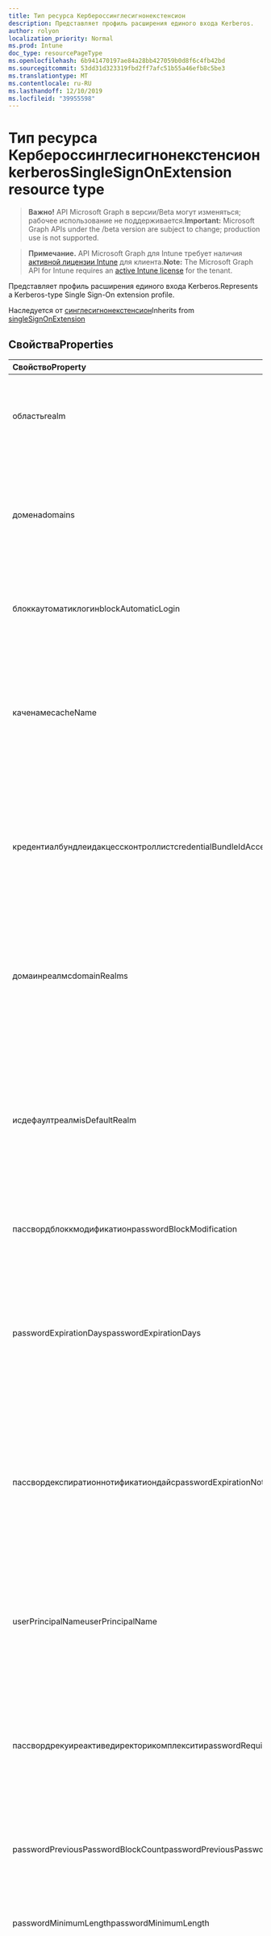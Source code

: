 ```yaml
---
title: Тип ресурса Кербероссинглесигнонекстенсион
description: Представляет профиль расширения единого входа Kerberos.
author: rolyon
localization_priority: Normal
ms.prod: Intune
doc_type: resourcePageType
ms.openlocfilehash: 6b941470197ae84a28bb427059b0d8f6c4fb42bd
ms.sourcegitcommit: 53dd31d323319fbd2ff7afc51b55a46efb8c5be3
ms.translationtype: MT
ms.contentlocale: ru-RU
ms.lasthandoff: 12/10/2019
ms.locfileid: "39955598"
---
```

# <a name="kerberossinglesignonextension-resource-type"></a><span data-ttu-id="617a0-103">Тип ресурса Кербероссинглесигнонекстенсион</span><span class="sxs-lookup"><span data-stu-id="617a0-103">kerberosSingleSignOnExtension resource type</span></span>

> <span data-ttu-id="617a0-104">**Важно!** API Microsoft Graph в версии/Beta могут изменяться; рабочее использование не поддерживается.</span><span class="sxs-lookup"><span data-stu-id="617a0-104">**Important:** Microsoft Graph APIs under the /beta version are subject to change; production use is not supported.</span></span>

> <span data-ttu-id="617a0-105">**Примечание.** API Microsoft Graph для Intune требует наличия [активной лицензии Intune](https://go.microsoft.com/fwlink/?linkid=839381) для клиента.</span><span class="sxs-lookup"><span data-stu-id="617a0-105">**Note:** The Microsoft Graph API for Intune requires an [active Intune license](https://go.microsoft.com/fwlink/?linkid=839381) for the tenant.</span></span>

<span data-ttu-id="617a0-106">Представляет профиль расширения единого входа Kerberos.</span><span class="sxs-lookup"><span data-stu-id="617a0-106">Represents a Kerberos-type Single Sign-On extension profile.</span></span>


<span data-ttu-id="617a0-107">Наследуется от [синглесигнонекстенсион](../resources/intune-deviceconfig-singlesignonextension.md)</span><span class="sxs-lookup"><span data-stu-id="617a0-107">Inherits from [singleSignOnExtension](../resources/intune-deviceconfig-singlesignonextension.md)</span></span>

## <a name="properties"></a><span data-ttu-id="617a0-108">Свойства</span><span class="sxs-lookup"><span data-stu-id="617a0-108">Properties</span></span>
|<span data-ttu-id="617a0-109">Свойство</span><span class="sxs-lookup"><span data-stu-id="617a0-109">Property</span></span>|<span data-ttu-id="617a0-110">Тип</span><span class="sxs-lookup"><span data-stu-id="617a0-110">Type</span></span>|<span data-ttu-id="617a0-111">Описание</span><span class="sxs-lookup"><span data-stu-id="617a0-111">Description</span></span>|
|:---|:---|:---|
|<span data-ttu-id="617a0-112">область</span><span class="sxs-lookup"><span data-stu-id="617a0-112">realm</span></span>|<span data-ttu-id="617a0-113">Строка</span><span class="sxs-lookup"><span data-stu-id="617a0-113">String</span></span>|<span data-ttu-id="617a0-114">Получает или задает имя области для этого профиля, заданное с учетом регистра.</span><span class="sxs-lookup"><span data-stu-id="617a0-114">Gets or sets the case-sensitive realm name for this profile.</span></span>|
|<span data-ttu-id="617a0-115">домена</span><span class="sxs-lookup"><span data-stu-id="617a0-115">domains</span></span>|<span data-ttu-id="617a0-116">Коллекция строк</span><span class="sxs-lookup"><span data-stu-id="617a0-116">String collection</span></span>|<span data-ttu-id="617a0-117">Получает или задает список имен узлов или доменов, для которых расширение приложения выполняет единый вход.</span><span class="sxs-lookup"><span data-stu-id="617a0-117">Gets or sets a list of hosts or domain names for which the app extension performs SSO.</span></span>|
|<span data-ttu-id="617a0-118">блоккаутоматиклогин</span><span class="sxs-lookup"><span data-stu-id="617a0-118">blockAutomaticLogin</span></span>|<span data-ttu-id="617a0-119">Boolean</span><span class="sxs-lookup"><span data-stu-id="617a0-119">Boolean</span></span>|<span data-ttu-id="617a0-120">Включает или отключает использование цепочки ключей.</span><span class="sxs-lookup"><span data-stu-id="617a0-120">Enables or disables Keychain usage.</span></span>|
|<span data-ttu-id="617a0-121">каченаме</span><span class="sxs-lookup"><span data-stu-id="617a0-121">cacheName</span></span>|<span data-ttu-id="617a0-122">Строка</span><span class="sxs-lookup"><span data-stu-id="617a0-122">String</span></span>|<span data-ttu-id="617a0-123">Получает или задает универсальное имя службы безопасности для кэша Kerberos, который будет использоваться для этого профиля.</span><span class="sxs-lookup"><span data-stu-id="617a0-123">Gets or sets the Generic Security Services name of the Kerberos cache to use for this profile.</span></span>|
|<span data-ttu-id="617a0-124">кредентиалбундлеидакцессконтроллист</span><span class="sxs-lookup"><span data-stu-id="617a0-124">credentialBundleIdAccessControlList</span></span>|<span data-ttu-id="617a0-125">Коллекция строк</span><span class="sxs-lookup"><span data-stu-id="617a0-125">String collection</span></span>|<span data-ttu-id="617a0-126">Получает или задает список идентификаторов пакетов приложений, которым разрешен доступ к билету предоставления билетов Kerberos.</span><span class="sxs-lookup"><span data-stu-id="617a0-126">Gets or sets a list of app Bundle IDs allowed to access the Kerberos Ticket Granting Ticket.</span></span>|
|<span data-ttu-id="617a0-127">домаинреалмс</span><span class="sxs-lookup"><span data-stu-id="617a0-127">domainRealms</span></span>|<span data-ttu-id="617a0-128">Коллекция строк</span><span class="sxs-lookup"><span data-stu-id="617a0-128">String collection</span></span>|<span data-ttu-id="617a0-129">Получает или задает список сфер для сопоставления пользовательских областей доменов.</span><span class="sxs-lookup"><span data-stu-id="617a0-129">Gets or sets a list of realms for custom domain-realm mapping.</span></span> <span data-ttu-id="617a0-130">В сфере учитывается регистр.</span><span class="sxs-lookup"><span data-stu-id="617a0-130">Realms are case sensitive.</span></span>|
|<span data-ttu-id="617a0-131">исдефаултреалм</span><span class="sxs-lookup"><span data-stu-id="617a0-131">isDefaultRealm</span></span>|<span data-ttu-id="617a0-132">Boolean</span><span class="sxs-lookup"><span data-stu-id="617a0-132">Boolean</span></span>|<span data-ttu-id="617a0-133">Если задано значение true, область этого профиля будет выбрана по умолчанию.</span><span class="sxs-lookup"><span data-stu-id="617a0-133">When true, this profile's realm will be selected as the default.</span></span> <span data-ttu-id="617a0-134">Необходимо, если настроено несколько профилей типа Kerberos.</span><span class="sxs-lookup"><span data-stu-id="617a0-134">Necessary if multiple Kerberos-type profiles are configured.</span></span>|
|<span data-ttu-id="617a0-135">пассвордблоккмодификатион</span><span class="sxs-lookup"><span data-stu-id="617a0-135">passwordBlockModification</span></span>|<span data-ttu-id="617a0-136">Boolean</span><span class="sxs-lookup"><span data-stu-id="617a0-136">Boolean</span></span>|<span data-ttu-id="617a0-137">Включает или отключает смену паролей.</span><span class="sxs-lookup"><span data-stu-id="617a0-137">Enables or disables password changes.</span></span>|
|<span data-ttu-id="617a0-138">passwordExpirationDays</span><span class="sxs-lookup"><span data-stu-id="617a0-138">passwordExpirationDays</span></span>|<span data-ttu-id="617a0-139">Int32</span><span class="sxs-lookup"><span data-stu-id="617a0-139">Int32</span></span>|<span data-ttu-id="617a0-140">Переопределяет срок действия пароля по умолчанию (в днях).</span><span class="sxs-lookup"><span data-stu-id="617a0-140">Overrides the default password expiration in days.</span></span> <span data-ttu-id="617a0-141">Для большинства доменов это значение вычисляется автоматически.</span><span class="sxs-lookup"><span data-stu-id="617a0-141">For most domains, this value is calculated automatically.</span></span>|
|<span data-ttu-id="617a0-142">пассвордекспиратионнотификатиондайс</span><span class="sxs-lookup"><span data-stu-id="617a0-142">passwordExpirationNotificationDays</span></span>|<span data-ttu-id="617a0-143">Int32</span><span class="sxs-lookup"><span data-stu-id="617a0-143">Int32</span></span>|<span data-ttu-id="617a0-144">Получает или задает количество дней до тех пор, пока пользователь не будет уведомлен о сроке действия пароля (значение по умолчанию — 15).</span><span class="sxs-lookup"><span data-stu-id="617a0-144">Gets or sets the number of days until the user is notified that their password will expire (default is 15).</span></span>|
|<span data-ttu-id="617a0-145">userPrincipalName</span><span class="sxs-lookup"><span data-stu-id="617a0-145">userPrincipalName</span></span>|<span data-ttu-id="617a0-146">String</span><span class="sxs-lookup"><span data-stu-id="617a0-146">String</span></span>|<span data-ttu-id="617a0-147">Получает или задает имя участника, которое будет использоваться для этого профиля.</span><span class="sxs-lookup"><span data-stu-id="617a0-147">Gets or sets the principle user name to use for this profile.</span></span> <span data-ttu-id="617a0-148">Имя области не обязательно должно быть включено.</span><span class="sxs-lookup"><span data-stu-id="617a0-148">The realm name does not need to be included.</span></span>|
|<span data-ttu-id="617a0-149">пассвордрекуиреактиведиректорикомплексити</span><span class="sxs-lookup"><span data-stu-id="617a0-149">passwordRequireActiveDirectoryComplexity</span></span>|<span data-ttu-id="617a0-150">Boolean</span><span class="sxs-lookup"><span data-stu-id="617a0-150">Boolean</span></span>|<span data-ttu-id="617a0-151">Разрешает или запрещает, должны ли пароли отвечать требованиям сложности Active Directory.</span><span class="sxs-lookup"><span data-stu-id="617a0-151">Enables or disables whether passwords must meet Active Directory's complexity requirements.</span></span>|
|<span data-ttu-id="617a0-152">passwordPreviousPasswordBlockCount</span><span class="sxs-lookup"><span data-stu-id="617a0-152">passwordPreviousPasswordBlockCount</span></span>|<span data-ttu-id="617a0-153">Int32</span><span class="sxs-lookup"><span data-stu-id="617a0-153">Int32</span></span>|<span data-ttu-id="617a0-154">Получает или задает количество предыдущих паролей, которые необходимо заблокировать.</span><span class="sxs-lookup"><span data-stu-id="617a0-154">Gets or sets the number of previous passwords to block.</span></span>|
|<span data-ttu-id="617a0-155">passwordMinimumLength</span><span class="sxs-lookup"><span data-stu-id="617a0-155">passwordMinimumLength</span></span>|<span data-ttu-id="617a0-156">Int32</span><span class="sxs-lookup"><span data-stu-id="617a0-156">Int32</span></span>|<span data-ttu-id="617a0-157">Получает или задает минимальную длину пароля.</span><span class="sxs-lookup"><span data-stu-id="617a0-157">Gets or sets the minimum length of a password.</span></span>|
|<span data-ttu-id="617a0-158">пассвордминимумажедайс</span><span class="sxs-lookup"><span data-stu-id="617a0-158">passwordMinimumAgeDays</span></span>|<span data-ttu-id="617a0-159">Int32</span><span class="sxs-lookup"><span data-stu-id="617a0-159">Int32</span></span>|<span data-ttu-id="617a0-160">Получает или задает минимальное количество дней, пока пользователь не сможет сменить пароль еще раз.</span><span class="sxs-lookup"><span data-stu-id="617a0-160">Gets or sets the minimum number of days until a user can change their password again.</span></span>|
|<span data-ttu-id="617a0-161">пассвордрекуирементсдескриптион</span><span class="sxs-lookup"><span data-stu-id="617a0-161">passwordRequirementsDescription</span></span>|<span data-ttu-id="617a0-162">Строка</span><span class="sxs-lookup"><span data-stu-id="617a0-162">String</span></span>|<span data-ttu-id="617a0-163">Получает или задает описание требований к сложности пароля.</span><span class="sxs-lookup"><span data-stu-id="617a0-163">Gets or sets a description of the password complexity requirements.</span></span>|
|<span data-ttu-id="617a0-164">рекуиреусерпресенце</span><span class="sxs-lookup"><span data-stu-id="617a0-164">requireUserPresence</span></span>|<span data-ttu-id="617a0-165">Boolean</span><span class="sxs-lookup"><span data-stu-id="617a0-165">Boolean</span></span>|<span data-ttu-id="617a0-166">Получает или задает значение, указывающее, требуется ли проверка подлинности с помощью идентификатора сенсорного экрана, идентификатора лица или секретного кода для доступа к записи цепочки ключей.</span><span class="sxs-lookup"><span data-stu-id="617a0-166">Gets or sets whether to require authentication via Touch ID, Face ID, or a passcode to access the keychain entry.</span></span>|
|<span data-ttu-id="617a0-167">активедиректориситекоде</span><span class="sxs-lookup"><span data-stu-id="617a0-167">activeDirectorySiteCode</span></span>|<span data-ttu-id="617a0-168">Строка</span><span class="sxs-lookup"><span data-stu-id="617a0-168">String</span></span>|<span data-ttu-id="617a0-169">Получает или задает сайт Active Directory.</span><span class="sxs-lookup"><span data-stu-id="617a0-169">Gets or sets the Active Directory site.</span></span>|
|<span data-ttu-id="617a0-170">пассворденаблелокалсинк</span><span class="sxs-lookup"><span data-stu-id="617a0-170">passwordEnableLocalSync</span></span>|<span data-ttu-id="617a0-171">Boolean</span><span class="sxs-lookup"><span data-stu-id="617a0-171">Boolean</span></span>|<span data-ttu-id="617a0-172">Включает или отключает синхронизацию паролей.</span><span class="sxs-lookup"><span data-stu-id="617a0-172">Enables or disables password syncing.</span></span> <span data-ttu-id="617a0-173">Это не повлияет на пользователей, выполнивших вход в систему с помощью учетной записи мобильного устройства в macOS.</span><span class="sxs-lookup"><span data-stu-id="617a0-173">This won't affect users logged in with a mobile account on macOS.</span></span>|
|<span data-ttu-id="617a0-174">блоккактиведиректориситеаутодисковери</span><span class="sxs-lookup"><span data-stu-id="617a0-174">blockActiveDirectorySiteAutoDiscovery</span></span>|<span data-ttu-id="617a0-175">Boolean</span><span class="sxs-lookup"><span data-stu-id="617a0-175">Boolean</span></span>|<span data-ttu-id="617a0-176">Включает или отключает, может ли расширение Kerberos автоматически определять имя своего сайта.</span><span class="sxs-lookup"><span data-stu-id="617a0-176">Enables or disables whether the Kerberos extension can automatically determine its site name.</span></span>|
|<span data-ttu-id="617a0-177">пассвордчанжеурл</span><span class="sxs-lookup"><span data-stu-id="617a0-177">passwordChangeUrl</span></span>|<span data-ttu-id="617a0-178">Строка</span><span class="sxs-lookup"><span data-stu-id="617a0-178">String</span></span>|<span data-ttu-id="617a0-179">Получает или задает URL-адрес, на который будет отправляться пользователь при инициации смены пароля.</span><span class="sxs-lookup"><span data-stu-id="617a0-179">Gets or sets the URL that the user will be sent to when they initiate a password change.</span></span>|

## <a name="relationships"></a><span data-ttu-id="617a0-180">Связи</span><span class="sxs-lookup"><span data-stu-id="617a0-180">Relationships</span></span>
<span data-ttu-id="617a0-181">Нет</span><span class="sxs-lookup"><span data-stu-id="617a0-181">None</span></span>

## <a name="json-representation"></a><span data-ttu-id="617a0-182">Представление JSON</span><span class="sxs-lookup"><span data-stu-id="617a0-182">JSON Representation</span></span>
<span data-ttu-id="617a0-183">Ниже представлено описание ресурса в формате JSON.</span><span class="sxs-lookup"><span data-stu-id="617a0-183">Here is a JSON representation of the resource.</span></span>
<!-- {
  "blockType": "resource",
  "@odata.type": "microsoft.graph.kerberosSingleSignOnExtension"
}
-->
``` json
{
  "@odata.type": "#microsoft.graph.kerberosSingleSignOnExtension",
  "realm": "String",
  "domains": [
    "String"
  ],
  "blockAutomaticLogin": true,
  "cacheName": "String",
  "credentialBundleIdAccessControlList": [
    "String"
  ],
  "domainRealms": [
    "String"
  ],
  "isDefaultRealm": true,
  "passwordBlockModification": true,
  "passwordExpirationDays": 1024,
  "passwordExpirationNotificationDays": 1024,
  "userPrincipalName": "String",
  "passwordRequireActiveDirectoryComplexity": true,
  "passwordPreviousPasswordBlockCount": 1024,
  "passwordMinimumLength": 1024,
  "passwordMinimumAgeDays": 1024,
  "passwordRequirementsDescription": "String",
  "requireUserPresence": true,
  "activeDirectorySiteCode": "String",
  "passwordEnableLocalSync": true,
  "blockActiveDirectorySiteAutoDiscovery": true,
  "passwordChangeUrl": "String"
}
```



